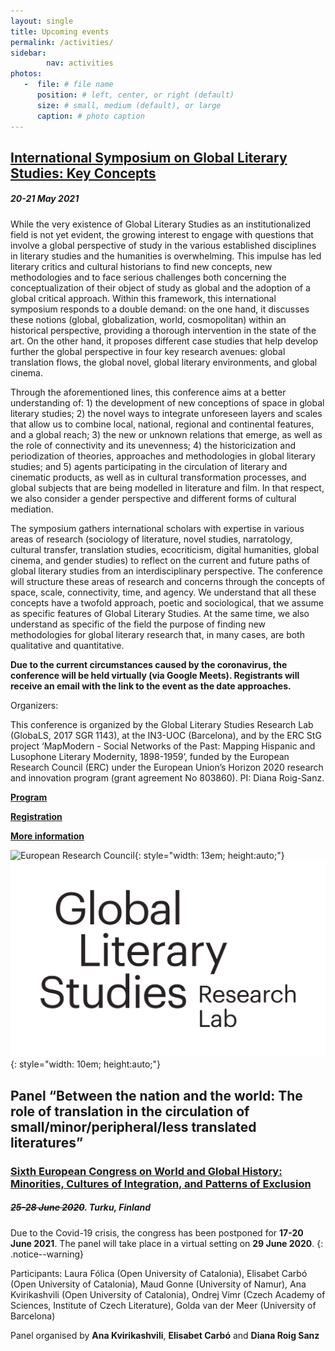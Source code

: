 ```yaml
---
layout: single
title: Upcoming events
permalink: /activities/
sidebar:
        nav: activities
photos:
   -  file: # file name
      position: # left, center, or right (default)
      size: # small, medium (default), or large
      caption: # photo caption
---
```

## [International Symposium on Global Literary Studies: Key Concepts](https://symposium.uoc.edu/65506/detail/international-symposium-on-global-literary-studies_-key-concepts.html)
##### 20-21 May 2021

While the very existence of Global Literary Studies as an institutionalized field is not yet evident, the growing interest to engage with questions that involve a global perspective of study in the various established disciplines in literary studies and the humanities is overwhelming. This impulse has led literary critics and cultural historians to find new concepts, new methodologies and to face serious challenges both concerning the conceptualization of their object of study as global and the adoption of a global critical approach. Within this framework, this international symposium responds to a double demand: on the one hand, it discusses these notions (global, globalization, world, cosmopolitan) within an historical perspective, providing a thorough intervention in the state of the art. On the other hand, it proposes different case studies that help develop further the global perspective in four key research avenues: global translation flows, the global novel, global literary environments, and global cinema.

Through the aforementioned lines, this conference aims at a better understanding of: 1) the development of new conceptions of space in global literary studies; 2) the novel ways to integrate unforeseen layers and scales that allow us to combine local, national, regional and continental features, and a global reach; 3) the new or unknown relations that emerge, as well as the role of connectivity and its unevenness; 4) the historicization and periodization of theories, approaches and methodologies in global literary studies; and 5) agents participating in the circulation of literary and cinematic products, as well as in cultural transformation processes, and global subjects that are being modelled in literature and film. In that respect, we also consider a gender perspective and different forms of cultural mediation.

The symposium gathers international scholars with expertise in various areas of research (sociology of literature, novel studies, narratology, cultural transfer, translation studies, ecocriticism, digital humanities, global cinema, and gender studies) to reflect on the current and future paths of global literary studies from an interdisciplinary perspective. The conference will structure these areas of research and concerns through the concepts of space, scale, connectivity, time, and agency. We understand that all these concepts have a twofold approach, poetic and sociological, that we assume as specific features of Global Literary Studies. At the same time, we also understand as specific of the field the purpose of finding new methodologies for global literary research that, in many cases, are both qualitative and quantitative.


**Due to the current circumstances caused by the coronavirus, the conference will be held virtually (via Google Meets). Registrants will receive an email with the link to the event as the date approaches.**


Organizers:

This conference is organized by the Global Literary Studies Research Lab (GlobaLS, 2017 SGR 1143), at the IN3-UOC (Barcelona), and by the ERC StG project ‘MapModern - Social Networks of the Past: Mapping Hispanic and Lusophone Literary Modernity, 1898-1959’, funded by the European Research Council (ERC) under the European Union’s Horizon 2020 research and innovation program (grant agreement No 803860). PI: Diana Roig-Sanz.



[**Program**](https://symposium.uoc.edu/65506/programme/international-symposium-on-global-literary-studies_-key-concepts.html)

[**Registration**](https://symposium.uoc.edu/65506/tickets/international-symposium-on-global-literary-studies_-key-concepts.html)

[**More information**](https://symposium.uoc.edu/65506/detail/international-symposium-on-global-literary-studies_-key-concepts.html)

![European Research Council](/assets/images/logo-eu-erc.png){: style="width: 13em; height:auto;"} ![GlobaLS](/assets/images/GLS-RL-negre.png){: style="width: 10em; height:auto;"}


## Panel  “Between the nation and the world: The role of translation in the circulation of small/minor/peripheral/less translated literatures”

### [Sixth European Congress on World and Global History: Minorities, Cultures of Integration, and Patterns of Exclusion](https://research.uni-leipzig.de/eniugh/congress/)

##### <s>25-28 June 2020</s>. Turku, Finland

Due to the Covid-19 crisis, the congress has been postponed for **17-20 June 2021**. The panel will take place in a virtual setting on **29 June 2020**.
{: .notice--warning}

Participants: Laura Fólica (Open University of Catalonia), Elisabet Carbó (Open University of Catalonia), Maud Gonne (University of Namur), Ana Kvirikashvili (Open University of Catalonia), Ondrej Vimr (Czech Academy of Sciences, Institute of Czech Literature), Golda van der Meer (University of Barcelona)

Panel organised by **Ana Kvirikashvili**, **Elisabet Carbó** and **Diana Roig Sanz**
